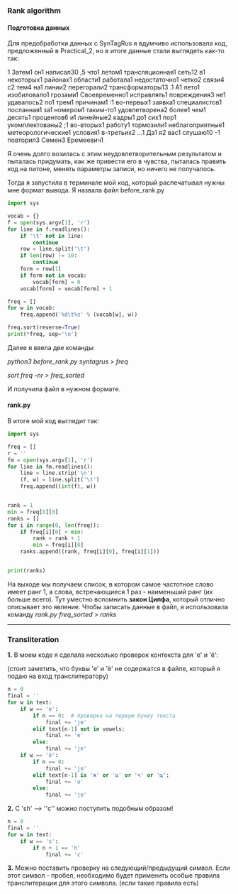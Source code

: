 ### Rank algorithm

#### Подготовка данных

Для предобработки данных с SynTagRus я вдумчиво использовала код, предложенный в Practical_2, но в итоге данные стали выглядеть как-то так:

1	Затем1	он1	написал30	,5	что1	летом1	трансляционная1	сеть12	в1	некоторых1	районах1	области1	работала1	недостаточно1	четко2	связи4	с2	тем4	на1	линии2	перегорали2	трансформаторы13	.1	А1	лето1	изобиловало1	грозами1	Своевременно1	исправлять1	повреждения3	не1	удавалось2	по1	трем1	причинам1	:1	во-первых1	заявка1	специалистов1	посланная1	за1	номером1	таким-то1	удовлетворена2	более1	чем1	десять1	процентов6	и1	линейные2	кадры1	до1	сих1	пор1	укомплектованы2	;1	во-вторых1	работу1	тормозили1	неблагоприятные1	метеорологические1	условия1	в-третьих2	…1	Да1	я2	вас1	слушаю10	-1	повторил3	Семен3	Еремеевич1	

Я очень долго возилась с этим неудовлетворительным результатом и пыталась придумать, как же привести его в чувства, пыталась править код на питоне, менять параметры записи, но ничего не получалось.

Тогда я запустила в терминале мой код, который распечатывал нужны мне формат вывода. Я назвала файл before_rank.py

```python
import sys 

vocab = {}
f = open(sys.argv[1], 'r')
for line in f.readlines():
    if '\t' not in line:
        continue
    row = line.split('\t')
    if len(row) != 10:
        continue
    form = row[1]
    if form not in vocab:
        vocab[form] = 0
    vocab[form] = vocab[form] + 1

freq = []
for w in vocab:
    freq.append('%d\t%s' % (vocab[w], w))

freq.sort(reverse=True)
print(*freq, sep='\n')
```

Далее я ввела две команды:

*python3 before_rank.py syntagrus > freq*

*sort freq -nr > freq_sorted*

И получила файл в нужном формате. 

#### rank.py

В итоге мой код выглядит так:

```python
import sys 

freq = []
r = ''
fm = open(sys.argv[1], 'r')
for line in fm.readlines():
    line = line.strip('\n')
    (f, w) = line.split('\t')
    freq.append((int(f), w))


rank = 1
min = freq[0][0]
ranks = []
for i in range(0, len(freq)):
    if freq[i][0] < min:
        rank = rank + 1
        min = freq[i][0]
    ranks.append((rank, freq[i][0], freq[i][1]))


print(ranks)
```

На выходе мы получаем список, в котором самое частотное слово имеет ранг 1, а слова, встречающиеся 1 раз - наименьший ранг (их больше всего). Тут уместно вспомнить **закон Ципфа**, который отлично описывает это явление.
Чтобы записать данные в файл, я использовала команду *rank.py freq_sorted > ranks*


****

### Transliteration 

**1.** В моем коде я сделала несколько проверок контекста для 'е' и 'ё':

(стоит заметить, что буквы 'е' и 'ё' не содержатся в файле, который я подаю на вход транслитератору)

```python
n = 0
final = ''
for w in text:
    if w == 'е':
        if n == 0:  # проверка на первую букву текста
            final += 'je'
        elif text[n-1] not in vowels:
            final += 'е'
        else:
            final += 'je'
    if w == 'ё':
        if n == 0:
            final += 'jo'
        elif text[n-1] is 'ж' or 'ш' or 'ч' or 'щ':
            final += 'o'
        else:
            final += 'jo'
```

**2.**  C 'sh' --> ''с'' можно поступить подобным образом! 

```python
n = 0
final = ''
for w in text:
    if w == 's':
        if n + 1 == 'h'  
            final += 'с'
```
**3.** Можно поставить проверку на следующий/предыдущий символ. Если этот символ - пробел, необходимо будет применить особые правила транслитерации для этого символа. (если такие правила есть)





